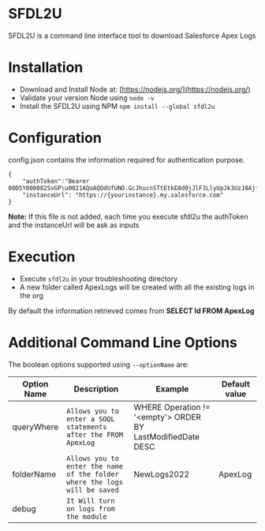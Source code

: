 # SFDL2U
SFDL2U is a command line interface tool to download Salesforce Apex Logs

# Installation

- Download and Install Node at: [https://nodejs.org/](https://nodejs.org/) 
- Validate your version Node using `node -v`
- Install the SFDL2U using NPM
	`npm install --global sfdl2u`

# Configuration

config.json contains the information required for authentication purpose.
```
{
	"authToken":"Bearer 00D5Y000002SvGP\u0021AQoAQOdUfUNO.GcJhucnSTtEtkE0d0jJlF3LlyUpJk3UzJ8AjfxDK_I_17.0q5ZnBoIeZDhV1uODluA5RLRNbCMEqWrb.vWS"
	"instanceUrl": "https://{yourinstance}.my.salesforce.com"
}
```
**Note:** If this file is not added, each time you execute sfdl2u the authToken and the instanceUrl will be ask as inputs

# Execution
- Execute `sfdl2u` in your troubleshooting directory
- A new folder called ApexLogs will be created with all the existing logs in the org

By default the information retrieved comes from **SELECT Id FROM ApexLog**

# Additional Command Line Options
The boolean options supported using `--optionName` are:

| Option Name     |Description                   |Example                |Default value |
|----------------|-------------------------------|-----------------------|---------|
| queryWhere   |`Allows you to enter a SOQL statements after the FROM ApexLog` |WHERE Operation != '<empty'> ORDER BY LastModifiedDate DESC|
|folderName          |`Allows you to enter the name of the folder where the logs will be saved` |NewLogs2022            | ApexLog
| debug | `It Will turn on logs from the module` | 